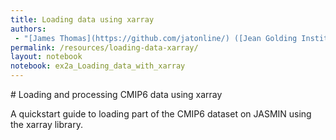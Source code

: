 ```yaml
---
title: Loading data using xarray
authors:
 - "[James Thomas](https://github.com/jatonline/) ([Jean Golding Institute](https://www.bristol.ac.uk/golding/))"
permalink: /resources/loading-data-xarray/
layout: notebook
notebook: ex2a_Loading_data_with_xarray
---
```


<div class="lead" markdown="1">
# Loading and processing CMIP6 data using xarray

A quickstart guide to loading part of the CMIP6 dataset on JASMIN using the xarray library.
</div>
